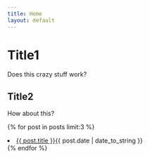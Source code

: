 ```yaml
---
title: Home
layout: default
---
```


Title1
======

Does this crazy stuff work?

Title2
------

How about this?

{% for post in posts limit:3 %}
<li><a href="{{ post.url }}">{{ post.title }}</a><abbr>{{ post.date | date_to_string }}</abbr></li>
{% endfor %}
